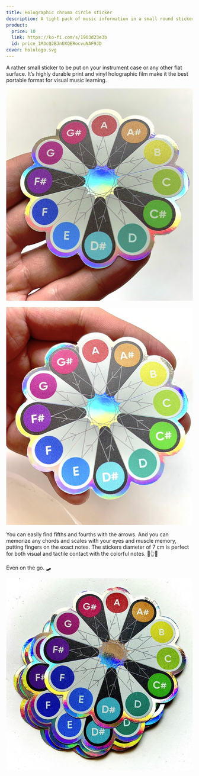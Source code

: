 ```yaml
---
title: Holographic chroma circle sticker
description: A tight pack of music information in a small round sticker
product:
  price: 10
  link: https://ko-fi.com/s/1903d23e3b
  id: price_1M3cQ2BJnUXQERocvuNAF9JD
cover: holologo.svg
---
```


A rather small sticker to be put on your instrument case or any other flat surface. It’s highly durable print and vinyl holographic film make it the best portable format for visual music learning.

![](./hand.jpeg)

![](./hand2.jpeg)

You can easily find fifths and fourths with the arrows. And you can memorize any chords and scales with your eyes and muscle memory, putting fingers on the exact notes. The stickers diameter of 7 cm is perfect for both visual and tactile contact with the colorful notes. 🌈👆👀

Even on the go. 🛹

![](./stack.jpeg)

